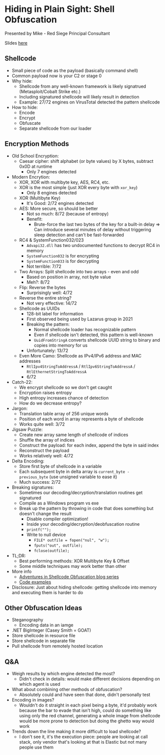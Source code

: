 # Hiding in Plain Sight: Shell Obfuscation

Presented by Mike - Red Siege Principal Consultant

Slides [here](https://redsiege.com/hiding/)

## Shellcode

- Small piece of code as the payload (basically command shell)
- Common payload now is your C2 or stage 0
- Why hide:
    - Shellcode from any well-known framework is likely signatrued (Metasploit/Cobalt Strike etc.)
    - Including signatured shellcode will likely result in detection
    - Example: 27/72 engines on VirusTotal detected the pattern shellcode
- How to hide:
    - Encode
    - Encrypt
    - Obfuscate
    - Separate shellcode from our loader

## Encryption Methods

- Old School Encryption:
    - Caesar cipher: shift alphabet (or byte values) by X bytes, subtract 0x0D at runtime
        - Only 7 engines detected
- Modern Encrytion:
    - XOR, XOR with multibyte key, AES, RC4, etc.
    - XOR is the most simple (just XOR every byte with `xor_key`)
        - Only 8 engines detected
    - XOR (Multibyte Key)
        - It's Good: 2/72 engines detected
    - AES: More secure, so should be better
        - Not so much: 8/72 (because of entropy)
        - Benefit:
            - Brute-force the last two bytes of the key for a built-in delay => Can introduce several minutes of delay without triggering sleep detection and can't be fast-forwarded
    - RC4 & SystemFunction032/023
        - `Advapi32.dll` has two undocumented functions to decrypt RC4 in memory
        - `SystemFunction032` is for encrypting
        - `SystemFunction033` is for decrypting
        - Not terrible: 7/72
    - Two Arrays: Split shellcode into two arrays - even and odd
        - Based on position in array, not byte value
        - Meh?: 8/72
    - Flip: Reverse the bytes
        - Surprisingly well: 4/72
    - Reverse the entire string?
        - Not very effective: 14/72
    - Shellcode as UUIDs
        - 128-bit label for information
        - First observed being used by Lazarus group in 2021
        - Breaking the pattern:
            - Normal shellcode loader has recognizable pattern
            - Even if shellcode isn't detected, this pattern is well-known
            - `UuidFromStringA` converts shellcode UUID string to binary and copies into memory for us
        - Unfortunately: 13/72
    - Even More Camo: Shellcode as IPv4/IPv6 address and MAC addresses
        - `RtlIpv4StringToAddressA` / `RtlIpv6StringToAddressA` / `RtlEthernetStringToAddressA`
        - 6/72
- Catch-22:
    - We encrypt shellcode so we don't get caught
    - Encryption raises entropy
    - High entropy increases chance of detection
    - How do we decrease entropy?
- Jargon:
    - Translation table array of 256 unique words
    - Position of each word in array represents a byte of shellcode
    - Works quite well: 3/72
- Jigsaw Puzzle:
    - Create new array same length of shellcode of indices
    - Shuffle the array of indices
    - Construct the payload: for each index, append the byte in said index
    - Reconstruct the payload
    - Works relatively well: 4/72
- Delta Encoding:
    - Store first byte of shellcode in a variable
    - Each subsequent byte in delta array is `current_byte - previous_byte` (use unsigned variable to ease it)
    - Much success: 2/72
- Breaking signatures:
    - Sometimes our decoding/decryption/translation routines get signatured
    - Compile as a Windows program vs exe
    - Break up the pattern by throwing in code that does something but doesn't change the result
        - Disable compiler optimization!
        - Inside your decoding/decryption/deobfuscation routine
        - `printf("");`
        - Write to null device
            - `FILE* outfile = fopen("nul", "w");`
            - `fputs("out", outfile);`
            - `fclose(outfile);`
- TL;DR:
    - Best performing methods: XOR Multibyte Key & Offset
    - Some middle techniques may work better than other
- More info
    - [Adventures in Shellcode Obfuscation blog series](https://redsiege.com/adventures-in-shellcode-obfuscation/)
    - [Code examples](https://github.com/RedSiege/Chromatophore)
- Disclosure: Just about hiding shellcode: getting shellcode into memory and executing them is harder to do

## Other Obfuscation Ideas

- Steganography
    - Encoding data in an iamge
- .NET BigInteger (Casey Smith = GOAT)
- Store shellcode in resource file
- Store shellcode in separate file
- Pull shellcode from remotely hosted location

## Q&A

- Weigh results by which engine detected the most?
    - Didn't check in details: would make different decisions depending on which agent is used
- What about combining other methods of obfuscation?
    - Absolutely could and have seen that done, didn't personally test
- Encoding in images?
    - Wouldn't do it straight in each pixel being a byte, it'd probably work because the bar to evade that isn't high, could do something like using only the red channel, generating a whole image from shellcode would be more prone to detection but doing the ghetto way would work
- Trends down the line making it more difficult to load shellcode?
    - I don't see it, it's the execution piece: people are looking at call stack, only vendor that's looking at that is Elastic but not many people use them
